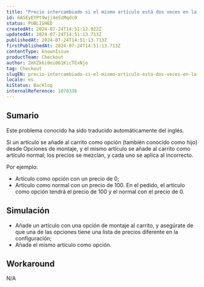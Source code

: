 ```yaml
---
title: "Precio intercambiado si el mismo artículo está dos veces en la cesta y uno es de Opciones de montaje"
id: 6ASEyEYPt9wjj4eSzMqdc0
status: PUBLISHED
createdAt: 2024-07-24T14:51:12.922Z
updatedAt: 2024-07-24T14:51:13.713Z
publishedAt: 2024-07-24T14:51:13.713Z
firstPublishedAt: 2024-07-24T14:51:13.713Z
contentType: knownIssue
productTeam: Checkout
author: 2mXZkbi0oi061KicTExNjo
tag: Checkout
slugEN: precio-intercambiado-si-el-mismo-articulo-esta-dos-veces-en-la-cesta-y-uno-es-de-opciones-de-montaje
locale: es
kiStatus: Backlog
internalReference: 1070336
---
```


## Sumario

<div class="alert alert-info">
  <p>Este problema conocido ha sido traducido automáticamente del inglés.</p>
</div>


Si un artículo se añade al carrito como opción (también conocido como hijo) desde Opciones de montaje, y el mismo artículo se añade al carrito como artículo normal; los precios se mezclan, y cada uno se aplica al incorrecto.

Por ejemplo:

- Artículo como opción con un precio de 0;
- Artículo como normal con un precio de 100.
En el pedido, el artículo como opción tendrá el precio de 100 y el normal con el precio de 0.


##

## Simulación



- Añade un artículo con una opción de montaje al carrito, y asegúrate de que una de las opciones tiene una lista de precios diferente en la configuración;
- Añade el mismo artículo como opción.



## Workaround


N/A



